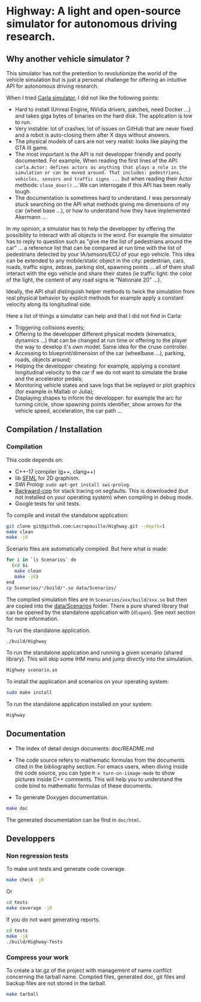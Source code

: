 # Highway: A light and open-source simulator for autonomous driving research.

## Why another vehicle simulator ?

This simulator has not the pretention to revolutionize the world of the vehicle simulation but is just a personal challenge for offering an intuitive API for autonomous driving research.

When I tried [Carla simulator](https://github.com/carla-simulator/carla), I did not like the following points:
- Hard to install (Unreal Engine, NVidia drivers, patches, need Docker ...) and takes giga bytes of binaries on the hard disk. The application is low to run.
- Very instable: lot of crashes, lot of issues on GitHub that are never fixed and a robot is auto-closing them after X days without answers.
- The physical models of cars are not very realist: looks like playing the GTA III game.
- The most important is the API is not developper friendly and poorly documented. For example, When reading the first lines of the API: `carla.Actor: defines actors as anything that plays a role in the simulation or can be moved around. That includes: pedestrians, vehicles, sensors and traffic signs ...` but when reading their Actor methods: `close_door()` ... We can interrogate if this API has been really tough.
- The documentation is sometimes hard to understand. I was personnaly stuck searching on the API what methods giving me dimensions of my car (wheel base ...), or how to understand how they have implemented Akermann ...

In my opinion, a simulator has to help the developper by offering the possibility to interact with all objects in the word. For example the simulator has to reply to question such as "give me the list of pedestrians around the car" ... a reference list that can be compared at run time with the list of pedestrians detected by your IA/sensors/ECU of your ego vehicle. This idea can be extended to any mobile/static object in the city: pedestrian, cars, roads, traffic signs, zebras, parking slot, spawning points ... all of them shall interact with the ego vehicle and share their states (ie traffic light: the color of the light, the content of any road signs ie "Nationale 20" ...).

Ideally, the API shall distinguish helper methods to twick the simulation from real physical behavior by explicit methods for example apply a constant velocity along its longitudinal side.

Here a list of things a simulator can help and that I did not find in Carla:
- Triggering collisions events;
- Offering to the developper different physical models (kinematics, dynamics ...) that can be changed at run time or offering to the player the way to develop it's own model. Same idea for the cruse controller.
- Accessing to blueprint/dimension of the car (wheelbase ...), parking, roads, objects around;
- Helping the developper cheating: for example, applying a constant longitudinal velocity to the car if we do not want to simulate the brake and the accelerator pedals;
- Monitoring vehicle states and save logs that be replayed or plot graphics (for example in Matlab or Julia);
- Displaying shapes to inform the developper: for example the arc for turning circle, show spawning points identifier, show arrows for the vehicle speed, acceleration, the car path ...

## Compilation / Installation

### Compilation

This code depends on:
- C++-17 compiler (g++, clang++)
- lib [SFML]( https://www.sfml-dev.org/) for 2D graphism.
- SWI Prolog: `sudo apt-get install swi-prolog`.
- [Backward-cpp](https://github.com/bombela/backward-cpp) for stack tracing on segfaults.
  This is downloaded (but not installed on your operating system) when compiling in debug
  mode.
- Google tests for unit tests.

To compile and install the standalone application:

```sh
git clone git@github.com:Lecrapouille/Highway.git --depth=1
make clean
make -j8
```

Scenario files are automatically compiled. But here what is made:

```sh
for i in `ls Scenarios` do
  (cd $i
   make clean
   make -j8)
end
cp Scenarios/*/build/*.so data/Scenarios/
```

The compiled simulation files are in `Scenarios/xxx/build/xxx.so` but then are copied
into the [data/Scenarios](data/Scenarios/) folder. There a pure shared library that
can be opened by the standalone application with (`dlopen`). See next section for more information.


To run the standalone application.
```sh
./build/Highway
```

To run the standalone application and running a given scenario (shared library).
This will skip some IHM menu and jump directly into the simulation.

```sh
Highway scenario.so
```

To install the application and scenarios on your operating system:

```sh
sudo make install
```

To run the standalone application installed on your system:

```sh
Highway
```

## Documentation

- The index of detail design documents: doc/README.md

-  The code source refers to mathematic formulas from the documents
cited in the bibliography section. For emacs users, when diving inside
the code source, you can type `M-x turn-on-iimage-mode` to show pictures
inside C++ comments. This will help you to understand the code bind
to mathematic formulas of these documents.

- To generate Doxygen documentation.

```sh
make doc
```

The generated documentation can be find in `doc/html`.

## Developpers

### Non regression tests

To make unit tests and generate code coverage.

```sh
make check -j8
```

Or

```sh
cd tests
make coverage -j8
```

If you do not want generating reports.

```sh
cd tests
make -j8
./build/Highway-Tests
```

### Compress your work

To create a tar.gz of the project with management of name conflict concerning the tarball name. Compiled files, generated doc, git files and backup files are not stored in the tarball.

```sh
make tarball
```
